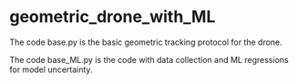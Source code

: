 # geometric_drone_with_ML
The code base.py is the basic geometric tracking protocol for the drone. 

The code base_ML.py is the code with data collection and ML regressions for model uncertainty.
